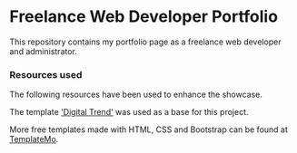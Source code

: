 # Freelance Web Developer Portfolio

This repository contains my portfolio page as a freelance web developer and administrator.

### Resources used

The following resources have been used to enhance the showcase.

The template ['Digital Trend'](https://templatemo.com/tm-538-digital-trend) was used as a base for this project.

More free templates made with HTML, CSS and Bootstrap can be found at [TemplateMo](https://templatemo.com/).


<!-- - Email service: [Email JS](https://www.emailjs.com/)
- Tech icons: [Devicon Dev](https://devicon.dev/)
- Social media SVGs: [SVG Repo](https://www.svgrepo.com/)
- Design of introduction section inspired by [Kevin Powell's portfolio tutorial](https://www.youtube.com/watch?v=_xkSvufmjEs&ab_channel=freeCodeCamp.org)
- Scroll animation adaped from [Oscar Jite's blog](https://alvarotrigo.com/blog/css-animations-scroll)
- Modal adapted from [W3 Schools](//www.w3schools.com/howto/howto_css_modals.asp)
- Mobile display dropdown adaped from [Web Dev Simplifed](https://www.youtube.com/watch?v=S-VeYcOCFZw&ab_channel=WebDevSimplified)
- Wording was improved with [Quillbot](https://quillbot.com/) and [Writesonic](https://writesonic.com/) -->

